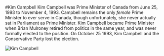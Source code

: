 #Kim Campbell
Kim Campbell was Prime Minister of Canada from June 25, 1993 to November 4, 1993. Campbell remains the only *female* Prime Minister to ever serve in Canada, though unfortunately, she never actually sat in Parliament as Prime Minister.
Kim Campbell became Prime Minister when Brian Mulroney retired from politics in the same year, and was never formally elected to the position. On October 25 1993, Kim Campbell and the Conservative Party lost the election. 

![Kim Campbell](https://tce-live2.s3.amazonaws.com/media/media/5a464367-5cfc-4c5f-8414-103363d3fab2.jpg)
